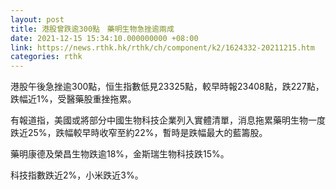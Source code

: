```yaml
---
layout: post
title: 港股曾跌逾300點　藥明生物急挫逾兩成
date: 2021-12-15 15:34:10.000000000 +08:00
link: https://news.rthk.hk/rthk/ch/component/k2/1624332-20211215.htm
categories: rthk
---
```


港股午後急挫逾300點，恒生指數低見23325點，較早時報23408點，跌227點，跌幅近1%，受醫藥股重挫拖累。

有報道指，美國或將部分中國生物科技企業列入實體清單，消息拖累藥明生物一度跌近25%，跌幅較早時收窄至約22%，暫時是跌幅最大的藍籌股。

藥明康德及榮昌生物跌逾18%，金斯瑞生物科技跌15%。

科技指數跌近2%，小米跌近3%。
